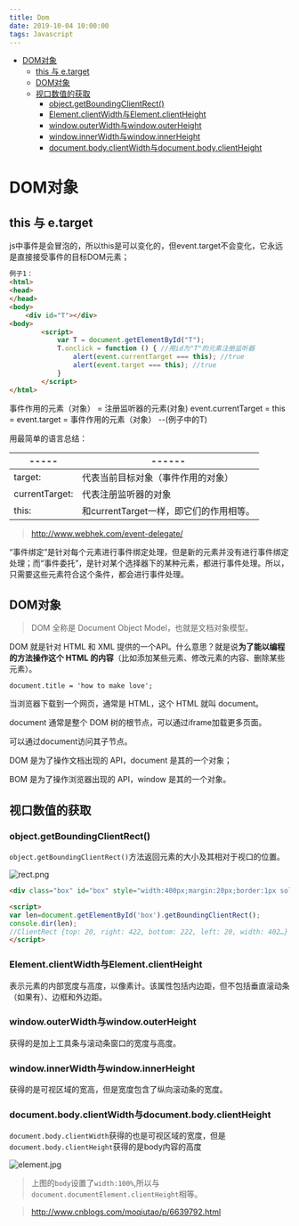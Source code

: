 ```yaml
---
title: Dom
date: 2019-10-04 10:00:00
tags: Javascript
---
```




<!-- @import "[TOC]" {cmd:"toc", depthFrom:1, depthTo:6, orderedList:false} -->

<!-- code_chunk_output -->

- [DOM对象](#dom对象)
  - [this 与 e.target](#this-与-etarget)
  - [DOM对象](#dom对象-1)
  - [视口数值的获取](#视口数值的获取)
    - [object.getBoundingClientRect()](#objectgetboundingclientrect)
    - [Element.clientWidth与Element.clientHeight](#elementclientwidth与elementclientheight)
    - [window.outerWidth与window.outerHeight](#windowouterwidth与windowouterheight)
    - [window.innerWidth与window.innerHeight](#windowinnerwidth与windowinnerheight)
    - [document.body.clientWidth与document.body.clientHeight](#documentbodyclientwidth与documentbodyclientheight)

<!-- /code_chunk_output -->

# DOM对象

## this 与 e.target

js中事件是会冒泡的，所以this是可以变化的，但event.target不会变化，它永远是直接接受事件的目标DOM元素；

```html
例子1：
<html>
<head>
</head>
<body>
    <div id="T"></div>
<body>
        <script>
            var T = document.getElementById("T");
            T.onclick = function () { //用id为"T"的元素注册监听器
                alert(event.currentTarget === this); //true
                alert(event.target === this); //true
            }
        </script>
</html>
```

事件作用的元素（对象）   =   注册监听器的元素(对象)
event.currentTarget   =  this  =    event.target   =   事件作用的元素（对象）    --(例子中的T)

用最简单的语言总结：

-----|------
---------|---------
target:    |                  代表当前目标对象（事件作用的对象）
currentTarget:    |    代表注册监听器的对象
this:              |             和currentTarget一样，即它们的作用相等。

> http://www.webhek.com/event-delegate/

“事件绑定”是针对每个元素进行事件绑定处理，但是新的元素并没有进行事件绑定处理；而“事件委托”，是针对某个选择器下的某种元素，都进行事件处理。所以，只需要这些元素符合这个条件，都会进行事件处理。

## DOM对象

> DOM 全称是 Document Object Model，也就是文档对象模型。

DOM 就是针对 HTML 和 XML 提供的一个API。什么意思？就是说**为了能以编程的方法操作这个 HTML 的内容**（比如添加某些元素、修改元素的内容、删除某些元素）。

```
document.title = 'how to make love';
```

当浏览器下载到一个网页，通常是 HTML，这个 HTML 就叫 document。

document 通常是整个 DOM 树的根节点，可以通过iframe加载更多页面。

可以通过document访问其子节点。



DOM 是为了操作文档出现的 API，document 是其的一个对象；

BOM 是为了操作浏览器出现的 API，window 是其的一个对象。

## 视口数值的获取

### object.getBoundingClientRect()

`object.getBoundingClientRect()`方法返回元素的大小及其相对于视口的位置。

![rect.png](C:/Users/Administrator/Desktop/My-study-records-master/javascript/img/rect.png)

```html
<div class="box" id="box" style="width:400px;margin:20px;border:1px solid #efefef;">

<script>
var len=document.getElementById('box').getBoundingClientRect();
console.dir(len);
//ClientRect {top: 20, right: 422, bottom: 222, left: 20, width: 402…}
</script>
```

### Element.clientWidth与Element.clientHeight

表示元素的内部宽度与高度，以像素计。该属性包括内边距，但不包括垂直滚动条（如果有）、边框和外边距。

### window.outerWidth与window.outerHeight

获得的是加上工具条与滚动条窗口的宽度与高度。

### window.innerWidth与window.innerHeight

获得的是可视区域的宽高，但是宽度包含了纵向滚动条的宽度。

### document.body.clientWidth与document.body.clientHeight

`document.body.clientWidth`获得的也是可视区域的宽度，但是`document.body.clientHeight`获得的是body内容的高度

![element.jpg](C:/Users/Administrator/Desktop/My-study-records-master/javascript/img/element.jpg)

> 上图的`body`设置了`width:100%`,所以与`document.documentElement.clientHeight`相等。

> http://www.cnblogs.com/moqiutao/p/6639792.html